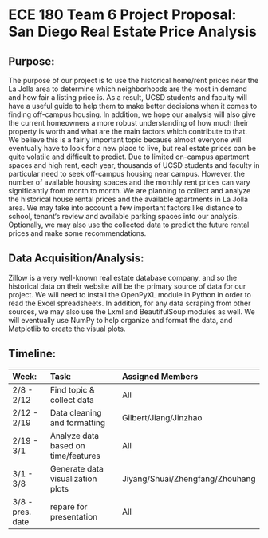 # ECE 180 Team 6 Project Proposal: San Diego Real Estate Price Analysis

## Purpose: 
The purpose of our project is to use the historical home/rent prices near the La Jolla area to determine which neighborhoods are the most in demand and how fair a listing price is. As a result, UCSD students and faculty will have a useful guide to help them to make better decisions when it comes to finding off-campus housing. In addition, we hope our analysis will also give the current homeowners a more robust understanding of how much their property is worth and what are the main factors which contribute to that.
We believe this is a fairly important topic because almost everyone will eventually have to look for a new place to live, but real estate prices can be quite volatile and difficult to predict.
Due to limited on-campus apartment spaces and high rent, each year, thousands of UCSD students and faculty in particular need to seek off-campus housing near campus. However, the number of available housing spaces and the monthly rent prices can vary significantly from month to month. We are planning to collect and analyze the historical house rental prices and the available apartments in La Jolla area. We may take into account a few important factors like distance to school, tenant‘s review and available parking spaces into our analysis. Optionally, we may also use the collected data to predict the future rental prices and make some recommendations.

## Data Acquisition/Analysis: 
Zillow is a very well-known real estate database company, and so the historical data on their website will be the primary source of data for our project. We will need to install the OpenPyXL module in Python in order to read the Excel spreadsheets. In addition, for any data scraping from other sources, we may also use the Lxml and BeautifulSoup modules as well. We will eventually use NumPy to help organize and format the data, and Matplotlib to create the visual plots.


## Timeline:
|Week:| Task: | Assigned Members |
|:--|:--|:--|
|2/8 - 2/12 | Find topic & collect data| All| 
|2/12 - 2/19|  Data cleaning and formatting| Gilbert/Jiang/Jinzhao|
|2/19 - 3/1| Analyze data based on time/features| All|
|3/1 - 3/8|Generate data visualization plots|Jiyang/Shuai/Zhengfang/Zhouhang|
|3/8 - pres. date|repare for presentation|All|


